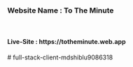 <h3>Website Name : To The Minute</h3>
<br>
<h4>Live-Site : https://totheminute.web.app</h4># full-stack-client-mdshiblu9086318
